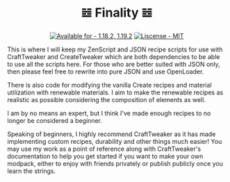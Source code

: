 # <p align="center" dir="auto">𝌤 Finality 𝌤</p>
<p align="center" dir="auto"><a href="https://"><img src="https://img.shields.io/badge/Available_for-1.18.2%2C_1.19.2-2ea44f" alt="Available for - 1.18.2, 1.19.2"></a> <a href="https://"><img src="https://img.shields.io/badge/Liscense-MIT-blueviolet" alt="Liscense - MIT"></a></p>

This is where I will keep my ZenScript and JSON recipe scripts for use with CraftTweaker and CreateTweaker which are both dependencies to be able to use all the scripts here. For those who are better suited with JSON only, then please feel free to rewrite into pure JSON and use OpenLoader.

There is also code for modifying the vanilla Create recipes and material utilization with renewable materials. I aim to make the renewable recipes as realistic as possible considering the composition of elements as well.

I am by no means an expert, but I think I've made enough recipes to no longer be considered a beginner. 

Speaking of beginners, I highly recommend CraftTweaker as it has made implementing custom recipes, durability and other things much easier! You may use my work as a point of reference along with CraftTweaker's documentation to help you get started if you want to make your own modpack, either to enjoy with friends privately or publish publicly once you learn the strings.

